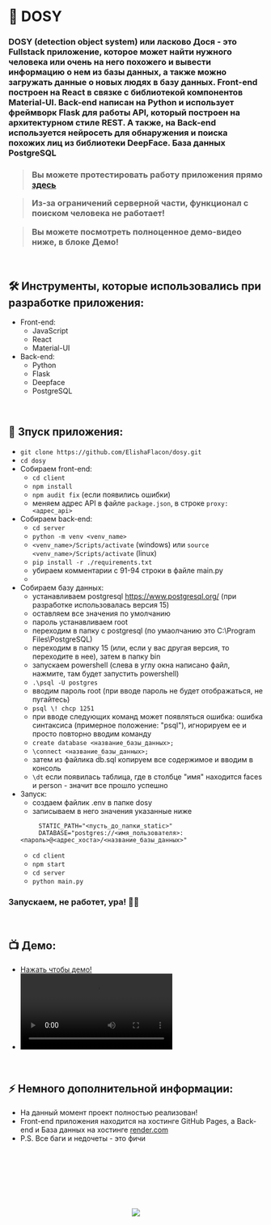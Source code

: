 <h1> 
     👀 DOSY
</h1>

<h3>
     DOSY (detection object system) или ласково Дося - это Fullstack приложение, которое может найти нужного человека или очень на него похожего и вывести информацию о нем из базы данных, а также можно загружать данные о новых людях в базу данных. Front-end построен на React в связке с библиотекой компонентов Material-UI. Back-end написан на Python и использует фреймворк Flask для работы API, который построен на архитектурном стиле REST. А также, на Back-end используется нейросеть для обнаружения и поиска похожих лиц из библиотеки DeepFace. База данных PostgreSQL
</h3>

<h3>
     
> Вы можете протестировать работу приложения прямо <a href="https://eelisey.ru/dosy/">здесь</a>
     
> Из-за ограничений серверной части, функционал с поиском человека не работает!
     
> Вы можете посмотреть полноценное демо-видео ниже, в блоке Демо!
     
</h3>


</br>



<h2>
  🛠️ Инструменты, которые использовались при разработке приложения:
</h2>

- Front-end:
     - JavaScript
     - React
     - Material-UI
- Back-end:
     - Python
     - Flask
     - Deepface
     - PostgreSQL



</br>



<h2>
  🚀 Зпуск приложения:
</h2>

- `git clone https://github.com/ElishaFlacon/dosy.git`
- `cd dosy`
- Собираем front-end:
     - `cd client`
     - `npm install`
     - `npm audit fix` (если появились ошибки)
     - меняем адрес API в файле `package.json`, в строке `proxy: <адрес_api>`
- Собираем back-end:
     - `cd server`
     - `python -m venv <venv_name>`
     - `<venv_name>/Scripts/activate` (windows) или `source <venv_name>/Scripts/activate` (linux)
     - `pip install -r ./requirements.txt`
     - убираем комментарии с 91-94 строки в файле main.py
     - 
- Собираем базу данных:
     - устанавливаем postgresql https://www.postgresql.org/ (при разработке использовалась версия 15)
     - оставляем все значения по умолчанию
     - пароль устанавливаем root
     - переходим в папку с postgresql (по умаолчанию это C:\Program Files\PostgreSQL)
     - переходим в папку 15 (или, если у вас другая версия, то переходите в нее), затем в папку bin
     - запускаем powershell (слева в углу окна написано файл, нажмите, там будет запустить powershell)
     - `.\psql -U postgres`
     - вводим пароль root (при вводе пароль не будет отображаться, не пугайтесь)
     - `psql \! chcp 1251`
     - при вводе следующих команд может появляться ошибка: ошибка синтаксиса (примерное положение: "psql"), игнорируем ее и просто повторно вводим команду
     - `create database <название_базы_данных>;`
     - `\connect <название_базы_данных>;`
     - затем из файлика db.sql копируем все содержимое и вводим в консоль
     - `\dt` если появилась таблица, где в столбце "имя" находится faces и person - значит все прошло успешно
- Запуск:
     - создаем файлик .env в папке dosy
     - записываем в него значения указанные ниже
     ```       
          STATIC_PATH="<пусть_до_папки_static>"
          DATABASE="postgres://<имя_пользователя>:<пароль>@<адрес_хоста>/<название_базы_данных>"
     ```
     - `cd client`
     - `npm start`
     - `cd server`
     - `python main.py`
<h3>
    Запускаем, не работет, ура! 🗿🚬
</h3>



</br>



<h2>
 📺 Демо:
</h2>

- <a href="https://github.com/ElishaFlacon/dosy/assets/83610362/8b1dbc19-d28b-4ab1-bfbb-217ae3c9d01c">Нажать чтобы демо!</a>
- <video src="https://github.com/ElishaFlacon/dosy/assets/83610362/8b1dbc19-d28b-4ab1-bfbb-217ae3c9d01c" />



</br>



<h2>
⚡ Немного дополнительной информации:
</h2>

- На данный момент проект полностью реализован!
- Front-end приложения находится на хостинге GitHub Pages, а Back-end и База данных на хостинге <a href="https://render.com/">render.com</a>
- P.S. Все баги и недочеты - это фичи




<br/>
<br/>
<br/>
<br/>
<br/>
<br/>



<p align="center">
  <img src="https://capsule-render.vercel.app/api?type=waving&color=d179b8&height=64&section=footer"/>
</p>


